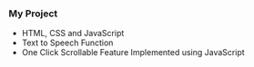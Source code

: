 ### My Project
- HTML, CSS and JavaScript
- Text to Speech Function
- One Click Scrollable Feature Implemented using JavaScript
